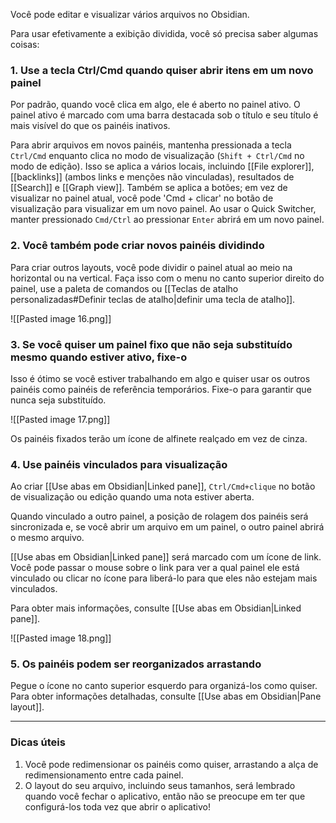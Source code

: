 Você pode editar e visualizar vários arquivos no Obsidian.

Para usar efetivamente a exibição dividida, você só precisa saber algumas coisas:

### 1. Use a tecla Ctrl/Cmd quando quiser abrir itens em um novo painel

Por padrão, quando você clica em algo, ele é aberto no painel ativo. O painel ativo é marcado com uma barra destacada sob o título e seu título é mais visível do que os painéis inativos.

Para abrir arquivos em novos painéis, mantenha pressionada a tecla `Ctrl/Cmd` enquanto clica no modo de visualização (`Shift + Ctrl/Cmd` no modo de edição). Isso se aplica a vários locais, incluindo [[File explorer]], [[backlinks]] (ambos links e menções não vinculadas), resultados de [[Search]] e [[Graph view]]. Também se aplica a botões; em vez de visualizar no painel atual, você pode 'Cmd + clicar' no botão de visualização para visualizar em um novo painel. Ao usar o Quick Switcher, manter pressionado `Cmd/Ctrl` ao pressionar `Enter` abrirá em um novo painel.

### 2. Você também pode criar novos painéis dividindo

Para criar outros layouts, você pode dividir o painel atual ao meio na horizontal ou na vertical. Faça isso com o menu no canto superior direito do painel, use a paleta de comandos ou [[Teclas de atalho personalizadas#Definir teclas de atalho|definir uma tecla de atalho]].

![[Pasted image 16.png]]

### 3. Se você quiser um painel fixo que não seja substituído mesmo quando estiver ativo, fixe-o

Isso é ótimo se você estiver trabalhando em algo e quiser usar os outros painéis como painéis de referência temporários. Fixe-o para garantir que nunca seja substituído.

![[Pasted image 17.png]]

Os painéis fixados terão um ícone de alfinete realçado em vez de cinza.

### 4. Use painéis vinculados para visualização

Ao criar [[Use abas em Obsidian|Linked pane]], `Ctrl/Cmd+clique` no botão de visualização ou edição quando uma nota estiver aberta.

Quando vinculado a outro painel, a posição de rolagem dos painéis será sincronizada e, se você abrir um arquivo em um painel, o outro painel abrirá o mesmo arquivo.

[[Use abas em Obsidian|Linked pane]] será marcado com um ícone de link. Você pode passar o mouse sobre o link para ver a qual painel ele está vinculado ou clicar no ícone para liberá-lo para que eles não estejam mais vinculados.

Para obter mais informações, consulte [[Use abas em Obsidian|Linked pane]].

![[Pasted image 18.png]]

### 5. Os painéis podem ser reorganizados arrastando

Pegue o ícone no canto superior esquerdo para organizá-los como quiser. Para obter informações detalhadas, consulte [[Use abas em Obsidian|Pane layout]].

---

### Dicas úteis

1. Você pode redimensionar os painéis como quiser, arrastando a alça de redimensionamento entre cada painel.
2. O layout do seu arquivo, incluindo seus tamanhos, será lembrado quando você fechar o aplicativo, então não se preocupe em ter que configurá-los toda vez que abrir o aplicativo!